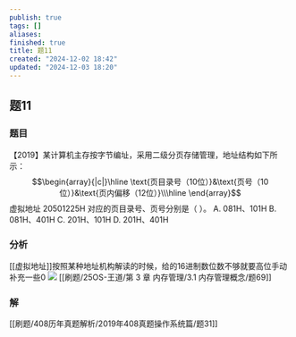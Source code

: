 ```yaml
---
publish: true
tags: []
aliases: 
finished: true
title: 题11
created: "2024-12-02 18:42"
updated: "2024-12-03 18:20"
---
```

## 题11
### 题目
【2019】某计算机主存按字节编址，采用二级分页存储管理，地址结构如下所示：
$$\begin{array}{|c|}\hline \text{页目录号（10位）}&\text{页号（10位）}&\text{页内偏移（12位）}\\\hline \end{array}$$
虚拟地址 20501225H 对应的页目录号、页号分别是（ ）。
A. 081H、101H
B. 081H、401H
C. 201H、101H
D. 201H、401H
### 分析
[[虚拟地址]]按照某种地址机构解读的时候，给的16进制数位数不够就要高位手动补充一些0
![](https://img.hwenyi.tech/202412040219691.webp)
[[刷题/25OS-王道/第 3 章 内存管理/3.1 内存管理概念/题69]]
### 解
[[刷题/408历年真题解析/2019年408真题操作系统篇/题31]]